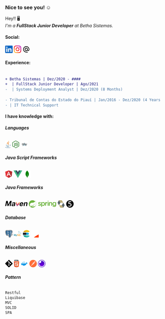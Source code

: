### Nice to see you! ☺️

<!--Resume-->

Hey!! 🖥️ <br>
 _I'm a **FullStack Junior Developer** at Betha Sistemas._
 
 
 <!--Contact-->
#### Social:
<a href="https://www.linkedin.com/in/shander-andrade-335282195/" target="_blank"><img src=".\svgs\linkedin.svg" alt=""></a>
<a href="https://www.instagram.com/shander_bonorino" target="_blank"><img src=".\svgs\instagram.svg" alt=""></a>
<a href="mailto:s.hander8910@hotmail.com"><img src=".\svgs\email.svg" alt=""></a>


#### Experience:
```diff

+ Betha Sistemas | Dez/2020 - ####
+  | FullStack Junior Developer | Ago/2021
-  | Systems Deployment Analyst | Dez/2020 (8 Months)

- Tribunal de Contas do Estado do Piauí | Jan/2016 - Dez/2020 (4 Years 11 Months)
- | IT Technical Support

```


<!--Knowledge-->
#### I have knowledge with:

###### **Languages**
<a><img title="JAVA" src=".\svgs\java.svg" alt=""></a>
<a><img title="Node.JS" src=".\svgs\node.svg" alt=""></a>
<a><img title="Groovy" src=".\svgs\groovy.svg" alt=""></a>

###### **Java Script Frameworks**
<a><img title="AngularJS" src=".\svgs\angularJS.svg" alt=""></a>
<a><img title="Vue.JS" src=".\svgs\vue.svg" alt=""></a>
<a><img title="MongoDB" src=".\svgs\mongodb.svg" alt=""></a>

###### **Java Frameworks**
<a><img title="Maven" src=".\svgs\maven.svg" alt=""></a>
<a><img title="Spring" src=".\svgs\spring.svg" alt=""></a>
<a><img title="Hibernate" src=".\svgs\hibernate.svg" alt=""></a>
<a><img title="Junit" src=".\svgs\junit.svg" alt=""></a>

###### **Database**
<a><img title="PostgreSQL" src=".\svgs\postgres.svg" alt=""></a>
<a><img title="MySQL" src=".\svgs\mysql.svg" alt=""></a>
<a><img title="Elastic Search" src=".\svgs\elasticsearch.svg" alt=""></a>
<a><img title="Liquibase" src=".\svgs\liquibase.svg" alt=""></a>

###### **Miscellaneous**
<a><img title="Git" src=".\svgs\git.svg" alt=""></a>
<a><img title="HTML" src=".\svgs\html.svg" alt=""></a>
<a><img title="Docker" src=".\svgs\docker.svg" alt=""></a>
<a><img title="Postman" src=".\svgs\postman.svg" alt=""></a>
<a><img title="Insomnia" src=".\svgs\insomnia.svg" alt=""></a>

###### **Pattern**
```
Restful
Liquibase
MVC
SOLID
SPA
```










<!--Languages Usage-->
<img src="https://github-readme-stats.vercel.app/api/top-langs/?username=ShanderB&layout=compact" alt="">
